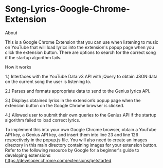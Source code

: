 # Song-Lyrics-Google-Chrome-Extension

About

This is a Google Chrome Extension that you can use when listening to music on YouTube that will load lyrics into the extension's popup page when you click the extension button. There are options to search for the correct song if the startup algorithm fails.

How it works

1.) Interfaces with the YouTube Data v3 API with jQuery to obtain JSON data on the current song the user is listening to.

2.) Parses and formats appropriate data to send to the Genius lyrics API.

3.) Displays obtained lyrics in the extension’s popup page when the extension button on the Google Chrome browser is clicked.

4.) Allowed user to submit their own queries to the Genius API if the startup algorithm failed to load correct lyrics.

To implement this into your own Google Chrome browser, obtain a YouTube API key, a Genius API key, and insert them into line 23 and line 126 respectively in the popup.js file. You will also need to create an images directory in this main directory containing images for your extension button. Refer to the following resource by Google for a beginner's guide to developing extensions: https://developer.chrome.com/extensions/getstarted
